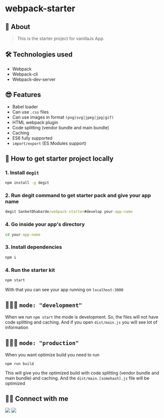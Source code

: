 # webpack-starter

## 📑 About
> This is the starter project for vanillaJs App.

## 🛠 Technologies used
- Webpack
- Webpack-cli
- Webpack-dev-server


## 😎 Features
- Babel loader
- Can use `.css` files
- Can use images in format `(png|svg|jpeg|jpg|gif)`
- HTML webpack plugin
- Code splitting (vendor bundle and main bundle)
- Caching
- ES6 fully supported
- `import/export` (ES Modules support)

## 🤯 How to get starter project locally
### 1. Install `degit`
```cmd
npm install -g degit
```
### 2. Run degit command to get starter pack and give your app name
```cmd
degit SanketDhabarde/webpack-starter#develop your-app-name
```
### 4. Go inside your app's directory
```cmd
cd your-app-name
```
### 3. Install dependencies
```cmd
npm i
```
### 4. Run the starter kit
```cmd
npm start
```
With that you can see your app running on `localhost:3000`


## 👩🏾‍💻 `mode: "development"`
When we run `npm start` the mode is development. So, the files will not have code splitting and caching. And if you open `dist/main.js` you will see lot of information


## 👩🏾‍💻 `mode: "production"`
When you want optimize build you need to run 
```
npm run build
```
This will give you the optimized build with code splitting (vendor bundle and main bundle) and caching. And the `dist/main.[somehash].js` file will be optimized


## 👨‍💻 Connect with me 

<a href="https://twitter.com/SanketDhabarde1"><img src="https://img.shields.io/badge/Twitter-1DA1F2?style=for-the-badge&logo=twitter&logoColor=white"/></a>
<a href="https://www.linkedin.com/in/sanket-dhabarde-91b028166/"><img src="https://img.shields.io/badge/LinkedIn-0077B5?style=for-the-badge&logo=linkedin&logoColor=white"/></a>
